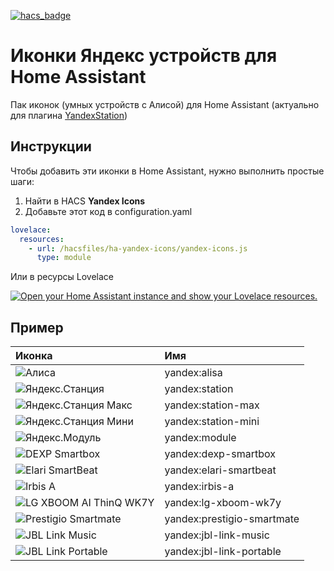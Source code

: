 [![hacs_badge](https://img.shields.io/badge/HACS-Default-orange.svg?style=for-the-badge)](https://github.com/custom-components/hacs)

# Иконки Яндекс устройств для Home Assistant
Пак иконок (умных устройств с Алисой) для Home Assistant (актуально для плагина [YandexStation](https://github.com/AlexxIT/YandexStation))

## Инструкции
Чтобы добавить эти иконки в Home Assistant, нужно выполнить простые шаги:

1. Найти в HACS **Yandex Icons**
2. Добавьте этот код в configuration.yaml

```yaml
lovelace:
  resources:
    - url: /hacsfiles/ha-yandex-icons/yandex-icons.js
      type: module  
```
Или в ресурсы Lovelace

[![Open your Home Assistant instance and show your Lovelace resources.](https://my.home-assistant.io/badges/lovelace_resources.svg)](https://my.home-assistant.io/redirect/lovelace_resources/)

## Пример

| Иконка                                                                                                                                      | Имя                        |
|:--------------------------------------------------------------------------------------------------------------------------------------------|:---------------------------|
| ![Алиса](https://raw.githubusercontent.com/iswitch/ha-yandex-icons/master/docs/alisa.svg "Алиса")                                           | yandex:alisa               |
| ![Яндекс.Станция](https://raw.githubusercontent.com/iswitch/ha-yandex-icons/master/docs/station.svg "Яндекс.Станция")                       | yandex:station             |
| ![Яндекс.Станция Макс](https://raw.githubusercontent.com/iswitch/ha-yandex-icons/master/docs/station-max.svg "Яндекс.Станция Макс")         | yandex:station-max         |
| ![Яндекс.Станция Мини](https://raw.githubusercontent.com/iswitch/ha-yandex-icons/master/docs/station-mini.svg "Яндекс.Станция Мини")        | yandex:station-mini        |
| ![Яндекс.Модуль](https://raw.githubusercontent.com/iswitch/ha-yandex-icons/master/docs/module.svg "Яндекс.Модуль")                          | yandex:module              |
| ![DEXP Smartbox](https://raw.githubusercontent.com/iswitch/ha-yandex-icons/master/docs/dexp-smartbox.svg "DEXP Smartbox")                   | yandex:dexp-smartbox       |
| ![Elari SmartBeat](https://raw.githubusercontent.com/iswitch/ha-yandex-icons/master/docs/elari-smartbeat.svg "Elari SmartBeat")             | yandex:elari-smartbeat     |
| ![Irbis A](https://raw.githubusercontent.com/iswitch/ha-yandex-icons/master/docs/irbis-a.svg "Irbis A")                                     | yandex:irbis-a             |
| ![LG XBOOM AI ThinQ WK7Y](https://raw.githubusercontent.com/iswitch/ha-yandex-icons/master/docs/lg-xboom-wk7y.svg "LG XBOOM AI ThinQ WK7Y") | yandex:lg-xboom-wk7y       |
| ![Prestigio Smartmate](https://raw.githubusercontent.com/iswitch/ha-yandex-icons/master/docs/prestigio-smartmate.svg "Prestigio Smartmate") | yandex:prestigio-smartmate |
| ![JBL Link Music](https://raw.githubusercontent.com/iswitch/ha-yandex-icons/master/docs/jbl-link-music.svg "JBL Link Music")                | yandex:jbl-link-music      |
| ![JBL Link Portable](https://raw.githubusercontent.com/iswitch/ha-yandex-icons/master/docs/jbl-link-portable.svg "JBL Link Portable")       | yandex:jbl-link-portable   |